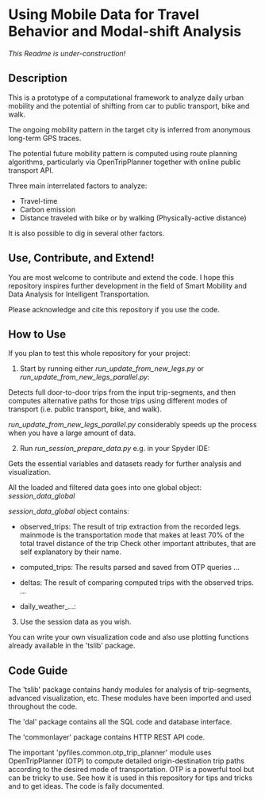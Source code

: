 # Using Mobile Data for Travel Behavior and Modal-shift Analysis

*This Readme is under-construction!*

## Description
This is a prototype of a computational framework to analyze daily urban mobility and the potential of shifting from car to public transport, bike and walk. 

The ongoing mobility pattern in the target city is inferred from anonymous long-term GPS traces.

The potential future mobility pattern is computed using route planning algorithms, particularly via OpenTripPlanner together with online public transport API.

Three main interrelated factors to analyze:
- Travel-time
- Carbon emission
- Distance traveled with bike or by walking (Physically-active distance)

It is also possible to dig in several other factors.


## Use, Contribute, and Extend!
You are most welcome to contribute and extend the code. I hope this repository inspires further development in the field of Smart Mobility and Data Analysis for Intelligent Transportation.

Please acknowledge and cite this repository if you use the code. 


## How to Use
If you plan to test this whole repository for your project: 

1. Start by running either *run_update_from_new_legs.py* or *run_update_from_new_legs_parallel.py*:

Detects full door-to-door trips from the input trip-segments, and then computes alternative paths for those trips using different modes of transport (i.e. public transport, bike, and walk).

*run_update_from_new_legs_parallel.py* considerably speeds up the process when you have a large amount of data.

2. Run *run_session_prepare_data.py* e.g. in your Spyder IDE:

Gets the essential variables and datasets ready for further analysis and visualization.

All the loaded and filtered data goes into one global object: *session_data_global*

*session_data_global* object contains:

- observed_trips: The result of trip extraction from the recorded legs.
                mainmode is the transportation mode that makes at least 70% of the total travel distance of the trip
                Check other important attributes, that are self explanatory by their name.

- computed_trips: The results parsed and saved from OTP queries
                ...

- deltas: The result of comparing computed trips with the observed trips.
              ...

- daily_weather_...:         

3. Use the session data as you wish. 

You can write your own visualization code and also use plotting functions already available in the 'tslib' package. 


## Code Guide
The 'tslib' package contains handy modules for analysis of trip-segments, advanced visualization, etc. These modules have been imported and used throughout the code.

The 'dal' package contains all the SQL code and database interface.

The 'commonlayer' package contains HTTP REST API code.

The important 'pyfiles.common.otp_trip_planner' module uses OpenTripPlanner (OTP) to compute detailed origin-destination trip paths according to the desired mode of transportation.
OTP is a powerful tool but can be tricky to use. See how it is used in this repository for tips and tricks and to get ideas. The code is faily documented.




